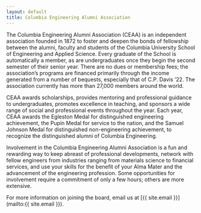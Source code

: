 ```yaml
---
layout: default
title: Columbia Engineering Alumni Association
---
```


The Columbia Engineering Alumni Association (CEAA) is an independent association founded in 1872 to foster and deepen
the bonds of fellowship between the alumni, faculty and students of the Columbia University School of Engineering and
Applied Science. Every graduate of the School is automatically a member, as are undergraduates once they begin the
second semester of their senior year. There are no dues or membership fees; the association’s programs are financed
primarily through the income generated from a number of bequests, especially that of C.P. Davis ’22. The association
currently has more than 27,000 members around the world.

CEAA awards scholarships, provides mentoring and professional guidance to undergraduates, promotes excellence in
teaching, and sponsors a wide range of social and professional events throughout the year. Each year, CEAA awards the
Egleston Medal for distinguished engineering achievement, the Pupin Medal for service to the nation, and the Samuel
Johnson Medal for distinguished non-engineering achievement, to recognize the distinguished alumni of Columbia
Engineering.

Involvement in the Columbia Engineering Alumni Association is a fun and rewarding way to keep abreast of professional
developments, network with fellow engineers from industries ranging from materials science to financial services, and
use your skills for the benefit of your Alma Mater and the advancement of the engineering profession. Some
opportunities for involvement require a commitment of only a few hours; others are more extensive.

For more information on joining the board, email us at [{{ site.email }}](mailto:{{ site.email }}).
